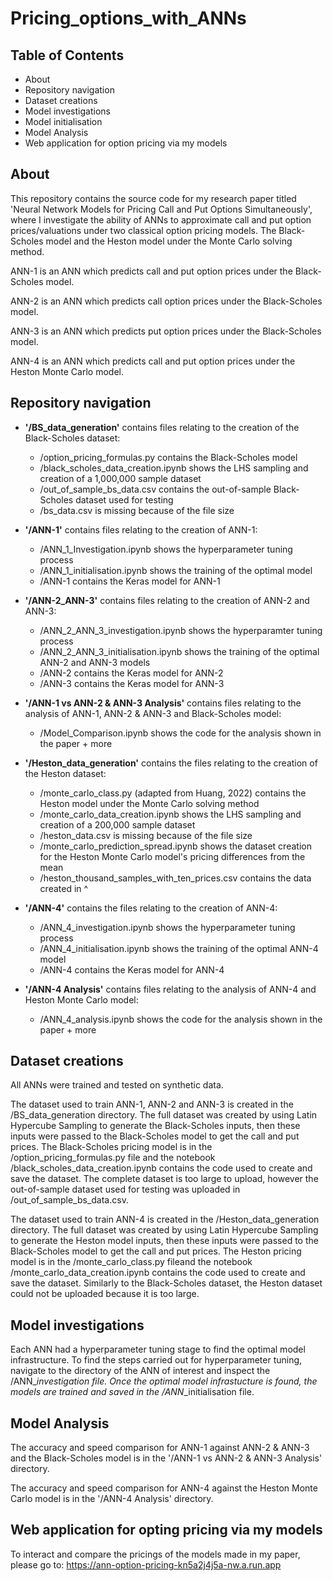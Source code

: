 # Pricing_options_with_ANNs

## Table of Contents
- About
- Repository navigation
- Dataset creations
- Model investigations
- Model initialisation
- Model Analysis
- Web application for option pricing via my models

## About

This repository contains the source code for my research paper titled 'Neural Network Models for Pricing Call and Put Options Simultaneously', where I investigate the ability of ANNs to approximate call and put option prices/valuations under two classical option pricing models. The Black-Scholes model and the Heston model under the Monte Carlo solving method.

ANN-1 is an ANN which predicts call and put option prices under the Black-Scholes model.

ANN-2 is an ANN which predicts call option prices under the Black-Scholes model.

ANN-3 is an ANN which predicts put option prices under the Black-Scholes model.

ANN-4 is an ANN which predicts call and put option prices under the Heston Monte Carlo model.

## Repository navigation

- **'/BS_data_generation'** contains files relating to the creation of the Black-Scholes dataset:
  - /option_pricing_formulas.py contains the Black-Scholes model
  - /black_scholes_data_creation.ipynb shows the LHS sampling and creation of a 1,000,000 sample dataset
  - /out_of_sample_bs_data.csv contains the out-of-sample Black-Scholes dataset used for testing
  - /bs_data.csv is missing because of the file size

- **'/ANN-1'** contains files relating to the creation of ANN-1:
  - /ANN_1_Investigation.ipynb shows the hyperparameter tuning process
  - /ANN_1_initialisation.ipynb shows the training of the optimal model 
  - /ANN-1 contains the Keras model for ANN-1

- **'/ANN-2_ANN-3'** contains files relating to the creation of ANN-2 and ANN-3:
  - /ANN_2_ANN_3_investigation.ipynb shows the hyperparamter tuning process
  - /ANN_2_ANN_3_initialisation.ipynb shows the training of the optimal ANN-2 and ANN-3 models
  - /ANN-2 contains the Keras model for ANN-2
  - /ANN-3 contains the Keras model for ANN-3
 
- **'/ANN-1 vs ANN-2 & ANN-3 Analysis'** contains files relating to the analysis of ANN-1, ANN-2 & ANN-3 and Black-Scholes model:
  - /Model_Comparison.ipynb shows the code for the analysis shown in the paper + more


- **'/Heston_data_generation'** contains the files relating to the creation of the Heston dataset:
  - /monte_carlo_class.py (adapted from Huang, 2022) contains the Heston model under the Monte Carlo solving method
  - /monte_carlo_data_creation.ipynb shows the LHS sampling and creation of a 200,000 sample dataset
  - /heston_data.csv is missing because of the file size
  - /monte_carlo_prediction_spread.ipynb shows the dataset creation for the Heston Monte Carlo model's pricing differences from the mean
  - /heston_thousand_samples_with_ten_prices.csv contains the data created in ^
 
- **'/ANN-4'** contains the files relating to the creation of ANN-4:
  - /ANN_4_investigation.ipynb shows the hyperparameter tuning process
  - /ANN_4_initialisation.ipynb shows the training of the optimal ANN-4 model
  - /ANN-4 contains the Keras model for ANN-4
 
 - **'/ANN-4 Analysis'** contains files relating to the analysis of ANN-4 and Heston Monte Carlo model:
   - /ANN_4_analysis.ipynb shows the code for the analysis shown in the paper + more

## Dataset creations

All ANNs were trained and tested on synthetic data. 

The dataset used to train ANN-1, ANN-2 and ANN-3 is created in the /BS_data_generation directory. The full dataset was created by using Latin Hypercube Sampling to generate the Black-Scholes inputs, then these inputs were passed to the Black-Scholes model to get the call and put prices. The Black-Scholes pricing model is in the /option_pricing_formulas.py file and the notebook /black_scholes_data_creation.ipynb contains the code used to create and save the dataset. The complete dataset is too large to upload, however the out-of-sample dataset used for testing was uploaded in /out_of_sample_bs_data.csv.

The dataset used to train ANN-4 is created in the /Heston_data_generation directory. The full dataset was created by using Latin Hypercube Sampling to generate the Heston model inputs, then these inputs were passed to the Black-Scholes model to get the call and put prices. The Heston pricing model is in the /monte_carlo_class.py fileand the notebook /monte_carlo_data_creation.ipynb contains the code used to create and save the dataset. Similarly to the Black-Scholes dataset, the Heston dataset could not be uploaded because it is too large.

## Model investigations

Each ANN had a hyperparameter tuning stage to find the optimal model infrastructure. To find the steps carried out for hyperparameter tuning, navigate to the directory of the ANN of interest and inspect the /ANN_*_investigation file. Once the optimal model infrastucture is found, the models are trained and saved in the /ANN_*_initialisation file.

## Model Analysis

The accuracy and speed comparison for ANN-1 against ANN-2 & ANN-3 and the Black-Scholes model is in the '/ANN-1 vs ANN-2 & ANN-3 Analysis' directory.

The accuracy and speed comparison for ANN-4 against the Heston Monte Carlo model is in the '/ANN-4 Analysis' directory.

## Web application for opting pricing via my models

To interact and compare the pricings of the models made in my paper, please go to: https://ann-option-pricing-kn5a2j4j5a-nw.a.run.app

